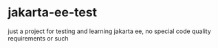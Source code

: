 # jakarta-ee-test
just a project for testing and learning jakarta ee, no special code quality requirements or such
